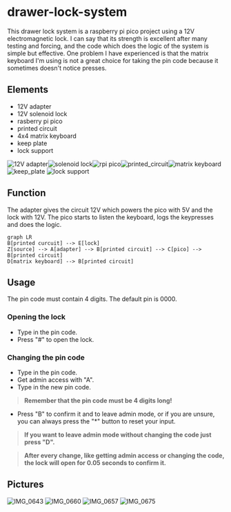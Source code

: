 # drawer-lock-system
This drawer lock system is a raspberry pi pico project using a 12V electromagnetic lock. I can say that its strength is excellent after many testing and forcing, and the code which does the logic of the system is simple but effective. One problem I have experienced is that the matrix keyboard I'm using is not a great choice for taking the pin code because it sometimes doesn't notice presses.
## Elements
- 12V adapter
- 12V solenoid lock
- rasberry pi pico
- printed circuit
- 4x4 matrix keyboard
- keep plate
- lock support

![12V adapter](https://github.com/nagydavid04/drawer-lock-system/assets/132921246/aa1453f9-ad3a-4526-933b-9ce4eefc7b02)![solenoid lock](https://github.com/nagydavid04/drawer-lock-system/assets/132921246/6fc3a041-b91c-4fa5-a474-0bfbae056359)![rpi pico](https://github.com/nagydavid04/drawer-lock-system/assets/132921246/db302778-91d8-452e-8f77-4ff813a5053b)![printed_circuit](https://github.com/nagydavid04/drawer-lock-system/assets/132921246/fec992bb-b8bd-4580-9b8b-3b4aa16f0ca4)![matrix keyboard](https://github.com/nagydavid04/drawer-lock-system/assets/132921246/107e6e70-eb08-40db-87af-6c2227225118)![keep_plate](https://github.com/nagydavid04/drawer-lock-system/assets/132921246/6e7c5455-6f57-4535-a22a-168cd057404d)
![lock support](https://github.com/nagydavid04/drawer-lock-system/assets/132921246/aa50a65b-4f77-47d5-aeee-0b182eccff27)
## Function
The adapter gives the circuit 12V which powers the pico with 5V and the lock with 12V. The pico starts to listen the keyboard, logs the keypresses and does the logic.
```mermaid
graph LR
B[printed curcuit] --> E[lock]
Z[source] --> A[adapter] --> B[printed circuit] --> C[pico] --> B[printed circuit]
D[matrix keyboard] --> B[printed circuit]
```
## Usage
The pin code must contain 4 digits. The default pin is 0000.
### Opening the lock
- Type in the pin code.
- Press "#" to open the lock.
### Changing the pin code
- Type in the pin code.
- Get admin access with "A".
- Type in the new pin code.
> **Remember that the pin code must be 4 digits long!**
- Press "B" to confirm it and to leave admin mode, or if you are unsure, you can always press the "*" button to reset your input.
> **If you want to leave admin mode without changing the code just press "D".**

> **After every change, like getting admin access or changing the code, the lock will open for 0.05 seconds to confirm it.**
## Pictures
![IMG_0643](https://github.com/nagydavid04/drawer-lock-system/assets/132921246/e9470b6f-2a38-4a82-9bb1-cba5f18095b7)
![IMG_0660](https://github.com/nagydavid04/drawer-lock-system/assets/132921246/03eab610-6093-4c88-b6ef-640150eefc59)
![IMG_0657](https://github.com/nagydavid04/drawer-lock-system/assets/132921246/3360a3ca-2413-425d-b970-a0d295cb743a)
![IMG_0675](https://github.com/nagydavid04/drawer-lock-system/assets/132921246/b345c2d4-e761-48f8-8492-eae512ae3168)
